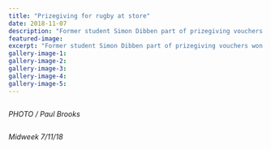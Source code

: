 ```yaml
---
title: "Prizegiving for rugby at store"
date: 2018-11-07
description: "Former student Simon Dibben part of prizegiving vouchers won in the Mitre 10 Heartland Competition..."
featured-image: 
excerpt: "Former student Simon Dibben part of prizegiving vouchers won in the Mitre 10 Heartland Competition."
gallery-image-1: 
gallery-image-2: 
gallery-image-3: 
gallery-image-4: 
gallery-image-5: 
---
```


<p><img src="/uploads/5be4e388ff2a7c39a800051a/Simon-Dibben-midweek-names-7-nov.PNG" alt="" /></p>
<p><em>PHOTO / Paul Brooks</em></p>
<p><em><img src="/uploads/5be4e3b0ff2a7c39a800051c/Simon-Dibben-midweek-writeup-7-nov.PNG" alt="" /></em></p>
<p><em>Midweek 7/11/18</em></p>

